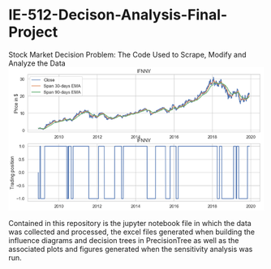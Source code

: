 # IE-512-Decison-Analysis-Final-Project
Stock Market Decision Problem: The Code Used to Scrape, Modify and Analyze the Data
![](ematdp.png)


Contained in this repository is the jupyter notebook file in which the data was collected and processed, the excel files generated when building the influence diagrams and decision trees in PrecisionTree as well as the associated plots and figures generated when the sensitivity analysis was run. 
